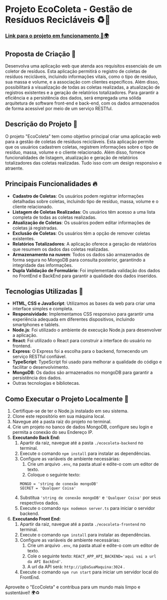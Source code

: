 # Projeto EcoColeta - Gestão de Resíduos Recicláveis ♻️🌱

### [Link para o projeto em funcionamento 🔗🌍](https://ecocoleta.onrender.com/)

## Proposta de Criação 📝

Desenvolva uma aplicação web que atenda aos requisitos essenciais de um coletor de resíduos. Esta aplicação permitirá o registro de coletas de resíduos recicláveis, incluindo informações vitais, como o tipo de resíduo, sua massa e volume, e a associação com clientes específicos. Além disso, possibilitará a visualização de todas as coletas realizadas, a atualização de registros existentes e a geração de relatórios totalizadores. Para garantir a eficiência e a persistência dos dados, será empregada uma sólida arquitetura de software front-end e back-end, com os dados armazenados de forma acessível por meio de um serviço RESTful.

## Descrição do Projeto 📝

O projeto "EcoColeta" tem como objetivo principal criar uma aplicação web para a gestão de coletas de resíduos recicláveis. Esta aplicação permite que os usuários cadastrem coletas, registrem informações sobre o tipo de resíduo, massa, volume e o cliente relacionado. Além disso, fornece funcionalidades de listagem, atualização e geração de relatórios totalizadores das coletas realizadas. Tudo isso com um design responsivo e atraente.

## Principais Funcionalidades 🔥

- **Cadastro de Coletas**: Os usuários podem registrar informações detalhadas sobre coletas, incluindo tipo de resíduo, massa, volume e o cliente relacionado.
- **Listagem de Coletas Realizadas**: Os usuários têm acesso a uma lista completa de todas as coletas realizadas.
- **Atualização de Coletas**: Os usuários podem editar informações de coletas já registradas.
- **Exclusão de Coletas**: Os usuários têm a opção de remover coletas existentes.
- **Relatórios Totalizadores**: A aplicação oferece a geração de relatórios que resumem os dados das coletas realizadas.
- **Armazenamento na nuvem**: Todos os dados são armazenados de forma segura no MongoDB para consulta posterior, garantindo a integridade das informações.
- **Dupla Validação de Formulário**: Foi implementada validação dos dados no FrontEnd e BackEnd para garantir a qualidade dos dados inseridos.

## Tecnologias Utilizadas 🔧

- **HTML, CSS e JavaScript**: Utilizamos as bases da web para criar uma interface simples e completa.
- **Responsividade**: Implementamos CSS responsivo para garantir uma experiência adequada em diferentes dispositivos, incluindo smartphones e tablets.
- **Node.js**: Foi utilizado o ambiente de execução Node.js para desenvolver a aplicação.
- **React**: Foi utilizado o React para construir a interface do usuário no frontend.
- **Express**: O Express foi a escolha para o backend, fornecendo um serviço RESTful confiável.
- **TypeScript**: TypeScript foi usado para melhorar a qualidade do código e facilitar o desenvolvimento.
- **MongoDB**: Os dados são armazenados no mongoDB para garantir a persistência dos dados.
- Outras tecnologias e bibliotecas.

## Como Executar o Projeto Localmente 🚀

1. Certifique-se de ter o Node.js instalado em seu sistema.
2. Clone este repositório em sua máquina local.
3. Navegue até a pasta raiz do projeto no terminal.
4. Crie um projeto no banco de dados MongoDB, configure seu login e permita a conexão do seu Endereço IP.
5. **Executando Back End:**
    1. Apartir da raiz, navegue até a pasta `./ecocoleta-backend` no terminal.
    2. Execute o comando `npm install` para instalar as dependências.
    3. Configure as variáveis de ambiente necessárias:
       1. Crie um arquivo `.env`, na pasta atual e edite-o com um editor de texto.
       2. Coloque o seguinte texto: <br>
         ```
         MONGO = 'string de conexão mongoDB'
         SECRET = 'Qualquer Coisa'
         ```
      3. Substitua `'string de conexão mongoDB'` e `'Qualquer Coisa'` por seus respectivos dados.
    4. Execute o comando `npx nodemon server.ts` para iniciar o servidor backend.
6. **Executando Front End:**
    1. Apartir da raiz, navegue até a pasta `./ecocoleta-frontend` no terminal.
    2. Execute o comando `npm install` para instalar as dependências.
    3. Configure as variáveis de ambiente necessárias:
       1. Crie um arquivo `.env`, na pasta atual e edite-o com um editor de texto.
       2. Cole o seguinte texto: `REACT_APP_API_BACKEND='aqui vai a url da API BackEnd'`.
       3. A url da API será: `http://ipDaSuaMaquina:3024` .
    4. Execute o comando `npm run start` para iniciar um servidor local do FrontEnd.
       
Aproveite o "EcoColeta" e contribua para um mundo mais limpo e sustentável! 🌍♻️
